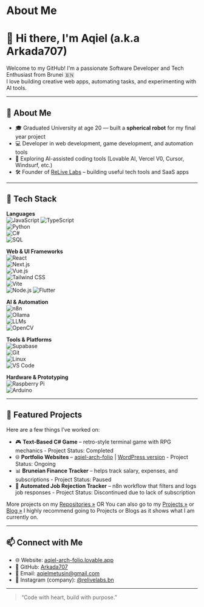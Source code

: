 # About Me

# 👋 Hi there, I'm Aqiel (a.k.a Arkada707)

Welcome to my GitHub! I'm a passionate Software Developer and Tech Enthusiast from Brunei 🇧🇳  
I love building creative web apps, automating tasks, and experimenting with AI tools.

---

## 🧠 About Me
- 🎓 Graduated University at age 20 — built a **spherical robot** for my final year project
- 💻 Developer in web development, game development, and automation tools
- 🤖 Exploring AI-assisted coding tools (Lovable AI, Vercel V0, Cursor, Windsurf, etc.)
- 🛠 Founder of [ReLive Labs](https://relivelabs.com) – building useful tech tools and SaaS apps

---

## 🔧 Tech Stack
**Languages**  
![JavaScript](https://img.shields.io/badge/-JavaScript-black?style=flat-square&logo=javascript) 
![TypeScript](https://img.shields.io/badge/-TypeScript-3178C6?style=flat-square&logo=typescript&logoColor=white)   
![Python](https://img.shields.io/badge/-Python-black?style=flat-square&logo=python)  
![C#](https://img.shields.io/badge/-C%23-239120?style=flat-square&logo=c-sharp&logoColor=white)   
![SQL](https://img.shields.io/badge/-SQL-4479A1?style=flat-square&logo=postgresql&logoColor=white)  

**Web & UI Frameworks**  
![React](https://img.shields.io/badge/-React-20232A?style=flat-square&logo=react)  
![Next.js](https://img.shields.io/badge/-Next.js-000000?style=flat-square&logo=next.js)  
![Vue.js](https://img.shields.io/badge/-Vue.js-4FC08D?style=flat-square&logo=vue.js&logoColor=white)  
![Tailwind CSS](https://img.shields.io/badge/-Tailwind_CSS-38B2AC?style=flat-square&logo=tailwind-css)  
![Vite](https://img.shields.io/badge/-Vite-646CFF?style=flat-square&logo=vite&logoColor=white)  
![Node.js](https://img.shields.io/badge/-Node.js-339933?style=flat-square&logo=node.js&logoColor=white)
![Flutter](https://img.shields.io/badge/-Flutter-02569B?style=flat-square&logo=flutter) 

**AI & Automation**  
![n8n](https://img.shields.io/badge/-n8n-FE7144?style=flat-square&logo=n8n&logoColor=white)  
![Ollama](https://img.shields.io/badge/-Ollama-000000?style=flat-square&logo=data:image/svg+xml;base64,PHN2ZyB3aWR0aD0iMjgiIGhlaWdodD0iMjgiIHZpZXdCb3g9IjAgMCAzMiAzMiIgZmlsbD0ibm9uZSIgeG1sbnM9Imh0dHA6Ly93d3cudzMu...")  
![LLMs](https://img.shields.io/badge/-LLM_Integration-blueviolet?style=flat-square&logo=openai&logoColor=white)  
![OpenCV](https://img.shields.io/badge/-OpenCV-5C3EE8?style=flat-square&logo=opencv&logoColor=white)  

**Tools & Platforms**  
![Supabase](https://img.shields.io/badge/-Supabase-3FCF8E?style=flat-square&logo=supabase&logoColor=white)  
![Git](https://img.shields.io/badge/-Git-F05032?style=flat-square&logo=git&logoColor=white)  
![Linux](https://img.shields.io/badge/-Linux-FCC624?style=flat-square&logo=linux&logoColor=black)  
![VS Code](https://img.shields.io/badge/-VS%20Code-007ACC?style=flat-square&logo=visual-studio-code)  

**Hardware & Prototyping**  
![Raspberry Pi](https://img.shields.io/badge/-Raspberry%20Pi-C51A4A?style=flat-square&logo=raspberry-pi)  
![Arduino](https://img.shields.io/badge/-Arduino-00979D?style=flat-square&logo=arduino&logoColor=white)  

---

## 📌 Featured Projects
Here are a few things I’ve worked on:
- 🎮 **Text-Based C# Game** – retro-style terminal game with RPG mechanics - Project Status: Completed
- 🌐 **Portfolio Websites** – [aqiel-arch-folio](https://aqiel-arch-folio.lovable.app/) | [WordPress version](https://aqielwebportfolio5.wordpress.com/) - Project Status: Ongoing
- 📊 **Bruneian Finance Tracker** – helps track salary, expenses, and subscriptions - Project Status: Paused
- 🔁 **Automated Job Rejection Tracker** – n8n workflow that filters and logs job responses - Project Status: Discontinued due to lack of subscription

More projects on my [Repositories »](https://github.com/Arkada707?tab=repositories)
OR
You can also go to my [Projects »](https://aqielwebportfolio5.wordpress.com/projects/) or [Blog »](https://aqielwebportfolio5.wordpress.com/blog/)
I highly recommend going to Projects or Blogs as it shows what I am currently on.

---

## 📫 Connect with Me
- 🌐 Website: [aqiel-arch-folio.lovable.app](https://aqiel-arch-folio.lovable.app)
- 💼 GitHub: [Arkada707](https://github.com/Arkada707)
- 💌 Email: aqielmetusin@gmail.com
- 📸 Instagram (company): [@relivelabs.bn](https://instagram.com/relivelabs.bn)

---

> “Code with heart, build with purpose.”

